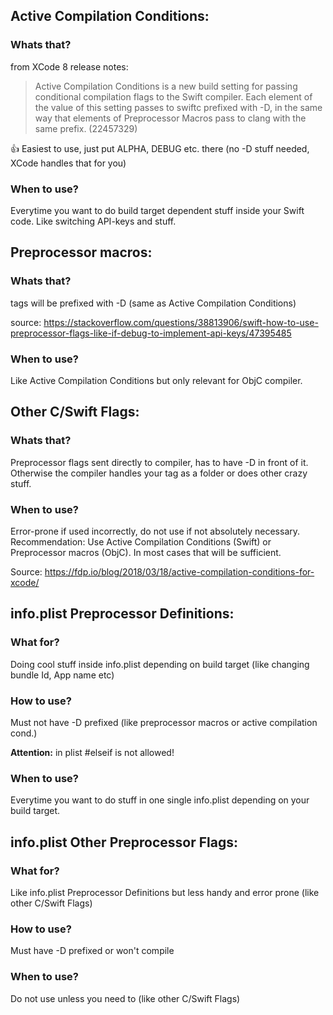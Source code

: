 ## Active Compilation Conditions:

### Whats that?

from XCode 8 release notes:

>Active Compilation Conditions is a new build setting for passing conditional compilation flags to the Swift compiler. Each element of the value of this setting passes to swiftc prefixed with -D, in the same way that elements of Preprocessor Macros pass to clang with the same prefix. (22457329)

👍 Easiest to use, just put ALPHA, DEBUG etc. there (no -D stuff needed, XCode handles that for you)

### When to use?
Everytime you want to do build target dependent stuff inside your Swift code. Like switching API-keys and stuff.

## Preprocessor macros:

### Whats that?
tags will be prefixed with -D (same as Active Compilation Conditions)

source: https://stackoverflow.com/questions/38813906/swift-how-to-use-preprocessor-flags-like-if-debug-to-implement-api-keys/47395485

### When to use?
Like Active Compilation Conditions but only relevant for ObjC compiler.

## Other C/Swift Flags:

### Whats that?
Preprocessor flags sent directly to compiler, has to have -D in front of it. Otherwise the compiler handles your tag as a folder or does other crazy stuff.

### When to use?
Error-prone if used incorrectly, do not use if not absolutely necessary. Recommendation: Use Active Compilation Conditions (Swift) or Preprocessor macros (ObjC). In most cases that will be sufficient.

Source: https://fdp.io/blog/2018/03/18/active-compilation-conditions-for-xcode/

## info.plist Preprocessor Definitions:

### What for?
Doing cool stuff inside info.plist depending on build target (like changing bundle Id, App name etc)

### How to use?
Must not have -D prefixed (like preprocessor macros or active compilation cond.)

**Attention:** in plist #elseif is not allowed!

### When to use?
Everytime you want to do stuff in one single info.plist depending on your build target.


## info.plist Other Preprocessor Flags:

### What for?
Like info.plist Preprocessor Definitions but less handy and error prone (like other C/Swift Flags)

### How to use?
Must have -D prefixed or won't compile

### When to use?
Do not use unless you need to (like other C/Swift Flags)
